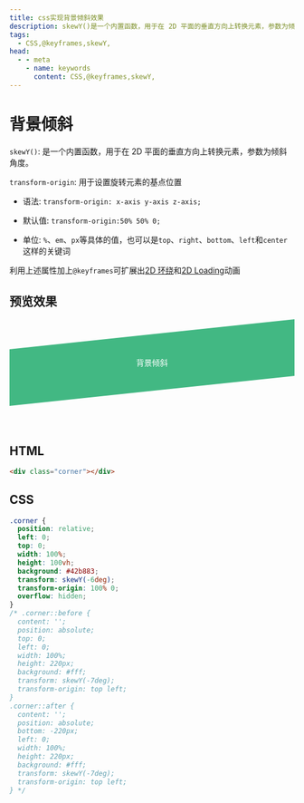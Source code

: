 ```yaml
---
title: css实现背景倾斜效果
description: skewY()是一个内置函数，用于在 2D 平面的垂直方向上转换元素，参数为倾斜角度。
tags: 
  - CSS,@keyframes,skewY,
head:
  - - meta
    - name: keywords
      content: CSS,@keyframes,skewY,
---
```


# 背景倾斜

`skewY()`: 是一个内置函数，用于在 2D 平面的垂直方向上转换元素，参数为倾斜角度。

`transform-origin`: 用于设置旋转元素的基点位置

- 语法: `transform-origin: x-axis y-axis z-axis;`

- 默认值: `transform-origin:50% 50% 0;`

- 单位: `%`、`em`、`px`等具体的值，也可以是`top`、`right`、`bottom`、`left`和`center`这样的关键词

利用上述属性加上`@keyframes`可扩展出[2D 环绕](/tricks/css-2d-surround)和[2D Loading](/tricks/css-2d-loading)动画

## 预览效果

<style>
.corner {
  margin-bottom: 120px;
  position: relative;
  left: 0;
  top: 0;
  width: 100%;
  height: 100px;
  background: #42b883;
  transform: skewY(-6deg);
  transform-origin: 100% 0;
  overflow: hidden;
  display: flex;
  justify-content: center;
  align-items: center;
}
.corner .content {
  position: absolute;
  transform: skewY(6deg);
  width: 100%;
  height: 100px;  
  display: flex;
  justify-content: center;
  align-items: center;
  color: #fff;
}
</style>

<div class="corner"><div class="content">背景倾斜</div></div>

## HTML

```html
<div class="corner"></div>
```

## CSS

```css
.corner {
  position: relative;
  left: 0;
  top: 0;
  width: 100%;
  height: 100vh;
  background: #42b883;
  transform: skewY(-6deg);
  transform-origin: 100% 0;
  overflow: hidden;
}
/* .corner::before {
  content: '';
  position: absolute;
  top: 0;
  left: 0;
  width: 100%;
  height: 220px;
  background: #fff;
  transform: skewY(-7deg);
  transform-origin: top left;
}
.corner::after {
  content: '';
  position: absolute;
  bottom: -220px;
  left: 0;
  width: 100%;
  height: 220px;
  background: #fff;
  transform: skewY(-7deg);
  transform-origin: top left;
} */
```